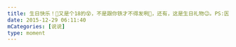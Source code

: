 ```yaml
---
title: 生日快乐！🎂又是个18的😵，不是跟你铁才不得发咧😬，还有，这是生日礼物😉。PS:因为没你照片就去空间找了个，不过你那些自拍都太丑了😒@燕奇玉
date: 2015-12-29 06:11:40
mCategories: [说说]
type: moment
---
```


<div id="pics-20151229061140"></div>

<script>
var data = [
    {"link": "2015-12-29_000001.webp", "type": "shuoshuo"},
    {"link": "2015-12-29_000003.webp", "type": "shuoshuo"}
];
picsRender(data, "pics-20151229061140");
</script>
